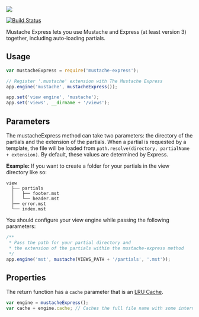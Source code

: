 <img src="./img/logo.svg" />

[![Build Status](https://travis-ci.org/bryanburgers/node-mustache-express.png)](https://travis-ci.org/bryanburgers/node-mustache-express)

Mustache Express lets you use Mustache and Express (at least version 3) together, including auto-loading partials.

## Usage

```js
var mustacheExpress = require('mustache-express');

// Register '.mustache' extension with The Mustache Express
app.engine('mustache', mustacheExpress());

app.set('view engine', 'mustache');
app.set('views', __dirname + '/views');
```

## Parameters

The mustacheExpress method can take two parameters: the directory of the partials and the extension of the partials. When a partial is requested by a template, the file will be loaded from `path.resolve(directory, partialName + extension)`. By default, these values are determined by Express.

**Example:** If you want to create a folder for your partials in the view directory like so:

```
view
  ├── partials
  │   ├── footer.mst
  │   └── header.mst
  ├── error.mst
  └── index.mst
```

You should configure your view engine while passing the following parameters:

```js
/**
 * Pass the path for your partial directory and
 * the extension of the partials within the mustache-express method
 */
app.engine('mst', mustache(VIEWS_PATH + '/partials', '.mst'));
```

## Properties

The return function has a `cache` parameter that is an [LRU Cache](https://github.com/isaacs/node-lru-cache).
```js
var engine = mustacheExpress();
var cache = engine.cache; // Caches the full file name with some internal data.
```

